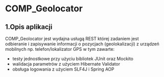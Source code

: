 # COMP_Geolocator

## 1.Opis aplikacji

COMP_Geolocator jest wydajna usługą REST której zadaniem jest odbieranie i zapisywanie informacji o pozycjach (geolokalizacji) z urządzeń mobilnych np. telefon/lokalizator GPS w tym zawarte:
- testy jednostkowe przy użyciu bibliotek JUnit oraz Mockito
- walidacja parametrów z użyciem Hibernate Validator
- obsługa logowania z użyciem SLF4J i Spring AOP
    
